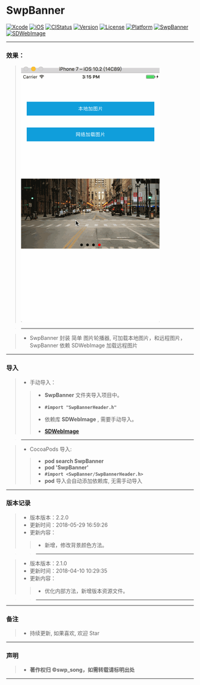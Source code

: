 # SwpBanner

[![Xcode](https://img.shields.io/badge/Xcode-9.3-25B1F6.svg)](https://developer.apple.com/xcode)
[![iOS](https://img.shields.io/badge/iOS-8.0+-1C75AF.svg)](https://developer.apple.com/xcode)
[![CIStatus](http://img.shields.io/travis/swp-song/SwpBanner.svg?style=flat)](https://travis-ci.org/swp-song/SwpBanner)
[![Version](https://img.shields.io/cocoapods/v/SwpBanner.svg?style=flat)](http://cocoapods.org/pods/SwpBanner)
[![License](https://img.shields.io/cocoapods/l/SwpBanner.svg?style=flat)](http://cocoapods.org/pods/SwpBanner)
[![Platform](https://img.shields.io/cocoapods/p/SwpBanner.svg?style=flat)](http://cocoapods.org/pods/SwpBanner)
[![SwpBanner](https://img.shields.io/badge/SwpBannerApi-v2.2.0-44E0D3.svg)](http://swp-song.com/docs/SwpBanner)
[![SDWebImage](https://img.shields.io/badge/SDWebImage-GitHub-orange.svg)](https://github.com/rs/SDWebImage)

-------

### 效果：
> ![(效果)](https://raw.githubusercontent.com/swp-song/SwpBanner/master/Screenshot/SwpBanner.gif)

> -------

> * SwpBanner 封装 简单 图片轮播器, 可加载本地图片，和远程图片，SwpBanner 依赖 SDWebImage 加载远程图片

-------


### 导入
> * 手动导入：
>
>> * **SwpBanner** 文件夹导入项目中。
>> * **`#import "SwpBannerHeader.h"`**
>> * 依赖库 **SDWebImage** , 需要手动导入。
>>
>> * **[SDWebImage](https://github.com/rs/SDWebImage)**


> -------

> * CocoaPods 导入:
>
>> * **pod search SwpBanner**
>> * **pod 'SwpBanner'**
>> * **`#import <SwpBanner/SwpBannerHeader.h>`**
>> * **pod** 导入会自动添加依赖库, 无需手动导入

-------

### 版本记录

> * 版本版本：2.2.0
> * 更新时间：2018-05-29 16:59:26
> * 更新内容：
>
>>    * 新增，修改背景颜色方法。

>> -------

> * 版本版本：2.1.0
> * 更新时间：2018-04-10 10:29:35
> * 更新内容：
>
>> *  优化内部方法，新增版本资源文件。

>> -------


-------

### 备注

> * 持续更新, 如果喜欢, 欢迎 Star

-------

### 声明

 > * **著作权归 ©swp_song，如需转载请标明出处**

-------


